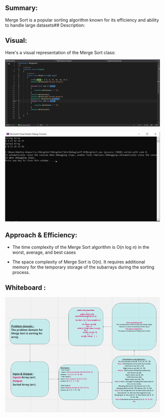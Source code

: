 ## Summary:
Merge Sort is a popular sorting algorithm known for its efficiency and ability to handle large datasets## Description:
## Visual:
Here's a visual representation of the Merge Sort class:

![](./lab27-1.PNG)

![](./lab27-2.PNG)
## Approach & Efficiency:
- The time complexity of the Merge Sort algorithm is O(n log n) in the worst, average, and best cases

- The space complexity of Merge Sort is O(n). It requires additional memory for the temporary storage of the subarrays during the sorting process.
## Whiteboard :

![](./lab27.PNG)

